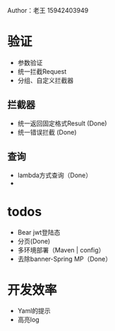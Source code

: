 Author：老王
15942403949

# 验证
- 参数验证
- 统一拦截Request
- 分组、自定义拦截器
## 拦截器
- 统一返回固定格式Result (Done)
- 统一错误拦截 (Done)
## 查询
- lambda方式查询（Done）
- 
# todos
- Bear jwt登陆态
- 分页(Done)
- 多环境部署（Maven | config）
- 去除banner-Spring MP（Done）

# 开发效率
- Yaml的提示
- 高亮log
